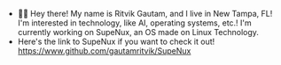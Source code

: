 - ✌🏼 Hey there! My name is Ritvik Gautam, and I live in New Tampa, FL! I'm interested in technology, like AI, operating systems, etc.! I'm currently working on SupeNux, an OS made on Linux Technology.
- Here's the link to SupeNux if you want to check it out! https://www.github.com/gautamritvik/SupeNux
